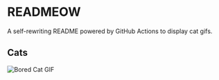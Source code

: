 # READMEOW

A self-rewriting README powered by GitHub Actions to display cat gifs.

## Cats

![Bored Cat GIF](https://media2.giphy.com/media/v1.Y2lkPTlhY2QwMmRhaTZkd21jNTlsbTA5dXo5Nmpybm1ncG92eWlrcDFxaHc0YTZxd2d3bSZlcD12MV9naWZzX3NlYXJjaCZjdD1n/mlvseq9yvZhba/200.gif)
